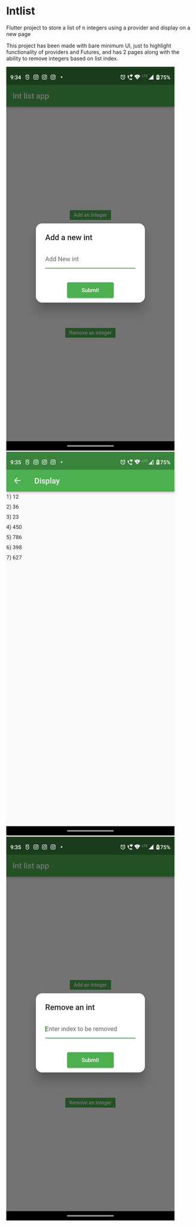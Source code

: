 # Intlist

Flutter project to store a list of n integers using a provider and display on a new page

This project has been made with bare minimum UI, just to highlight functionality of providers and Futures, and has 2 pages along with the ability to remove integers based on list index.

![Alt text](/1.png?raw=true)
![Alt text](/2.png?raw=true)
![Alt text](/3.png?raw=true)
